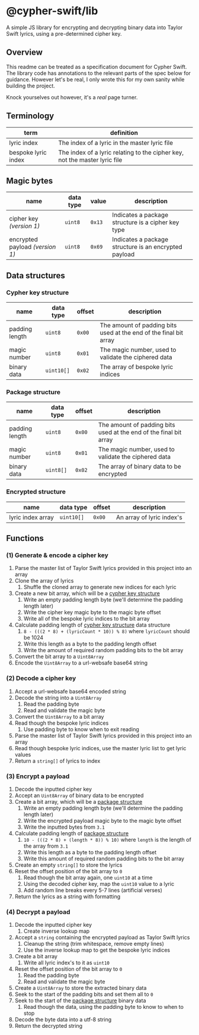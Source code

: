 # @cypher-swift/lib

A simple JS library for encrypting and decrypting binary data into Taylor Swift lyrics,
using a pre-determined cipher key.

## Overview

This readme can be treated as a specification document for Cypher Swift. The library code
has annotations to the relevant parts of the spec below for guidance. However let's be
real, I only wrote this for my own sanity while building the project.

Knock yourselves out however, it's a _real_ page turner.

## Terminology

| term                | definition                                                                 |
| ------------------- | -------------------------------------------------------------------------- |
| lyric index         | The index of a lyric in the master lyric file                              |
| bespoke lyric index | The index of a lyric relating to the cipher key, not the master lyric file |

## Magic bytes

| name                            | data type | value  | description                                           |
| ------------------------------- | --------- | ------ | ----------------------------------------------------- |
| cipher key _(version 1)_        | `uint8`   | `0x13` | Indicates a package structure is a cipher key type    |
| encrypted payload _(version 1)_ | `uint8`   | `0x69` | Indicates a package structure is an encrypted payload |

## Data structures

### Cypher key structure

| name           | data type  | offset | description                                                       |
| -------------- | ---------- | ------ | ----------------------------------------------------------------- |
| padding length | `uint8`    | `0x00` | The amount of padding bits used at the end of the final bit array |
| magic number   | `uint8`    | `0x01` | The magic number, used to validate the ciphered data              |
| binary data    | `uint10[]` | `0x02` | The array of bespoke lyric indices                                |

### Package structure

| name           | data type | offset | description                                                       |
| -------------- | --------- | ------ | ----------------------------------------------------------------- |
| padding length | `uint8`   | `0x00` | The amount of padding bits used at the end of the final bit array |
| magic number   | `uint8`   | `0x01` | The magic number, used to validate the ciphered data              |
| binary data    | `uint8[]` | `0x02` | The array of binary data to be encrypted                          |

### Encrypted structure

| name              | data type  | offset | description               |
| ----------------- | ---------- | ------ | ------------------------- |
| lyric index array | `uint10[]` | `0x00` | An array of lyric index's |

## Functions

### (1) Generate & encode a cipher key

1. Parse the master list of Taylor Swift lyrics provided in this project into an array
1. Clone the array of lyrics
   1. Shuffle the cloned array to generate new indices for each lyric
1. Create a new bit array, which will be a [cypher key structure](#cypher-key-structure)
   1. Write an empty padding length byte (we'll determine the padding length later)
   1. Write the cipher key magic byte to the magic byte offset
   1. Write all of the bespoke lyric indices to the bit array 
1. Calculate padding length of [cypher key structure](#cypher-key-structure) data structure
   1. `8 - (((2 * 8) + (lyricCount * 10)) % 8)` where `lyricCount` should be 1024
   1. Write this length as a byte to the padding length offset
   1. Write the amount of required random padding bits to the bit array
1. Convert the bit array to a `Uint8Array`
1. Encode the `Uint8Array` to a url-websafe base64 string

### (2) Decode a cipher key

1. Accept a url-websafe base64 encoded string
1. Decode the string into a `Uint8Array`
	1. Read the padding byte
	1. Read and validate the magic byte
1. Convert the `Uint8Array` to a bit array
1. Read though the bespoke lyric indices
   1. Use padding byte to know when to exit reading
1. Parse the master list of Taylor Swift lyrics provided in this project into an array
1. Read though bespoke lyric indices, use the master lyric list to get lyric values
1. Return a `string[]` of lyrics to index

### (3) Encrypt a payload

1. Decode the inputted cipher key
1. Accept an `Uint8Array` of binary data to be encrypted
1. Create a bit array, which will be a [package structure](#package-structure)
   1. Write an empty padding length byte (we'll determine the padding length later)
   1. Write the encrypted payload magic byte to the magic byte offset
   1. Write the inputted bytes from `3.1`
1. Calculate padding length of [package structure](#package-structure)
   1. `10 - (((2 * 8) + (length * 8)) % 10)` where `length` is the length of the array from `3.1`
   1. Write this length as a byte to the padding length offset
   1. Write this amount of required random padding bits to the bit array
1. Create an empty `string[]` to store the lyrics
1. Reset the offset position of the bit array to `0`
   1. Read though the bit array again, one `uint10` at a time
   1. Using the decoded cipher key, map the `uint10` value to a lyric
   1. Add random line breaks every 5-7 lines (artificial verses)
1. Return the lyrics as a string with formatting

### (4) Decrypt a payload

1. Decode the inputted cipher key
   1. Create inverse lookup map
1. Accept a `string` containing the encrypted payload as Taylor Swift lyrics
   1. Cleanup the string (trim whitespace, remove empty lines)
   1. Use the inverse lookup map to get the bespoke lyric indices
1. Create a bit array
   1. Write all lyric index's to it as `uint10`
1. Reset the offset position of the bit array to `0`
   1. Read the padding byte
   1. Read and validate the magic byte
1. Create a `Uint8Array` to store the extracted binary data
1. Seek to the start of the padding bits and set them all to `0`
1. Seek to the start of the [package structure](#package-structure) binary data
   1. Read though the data, using the padding byte to know to when to stop
1. Decode the byte data into a utf-8 string
1. Return the decrypted string
